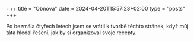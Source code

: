 +++
title = "Obnova"
date = 2024-04-20T15:57:23+02:00
type = "posts"
+++

Po bezmála čtyřech letech jsem se vrátil k tvorbě těchto stránek, když můj táta hledal řešení, jak by si organizoval svoje recepty.

